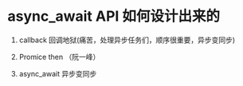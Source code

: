 # async_await  API 如何设计出来的

1. callback  回调地狱(痛苦，处理异步任务们，顺序很重要，异步变同步)

2. Promice  then    （阮一峰）

3. async_await  异步变同步